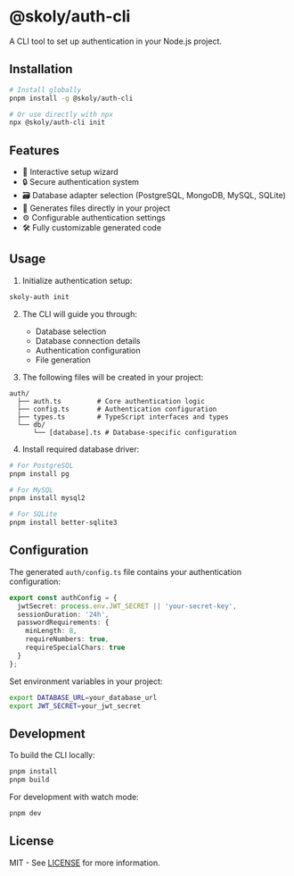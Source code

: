 # @skoly/auth-cli

A CLI tool to set up authentication in your Node.js project.

## Installation

```bash
# Install globally
pnpm install -g @skoly/auth-cli

# Or use directly with npx
npx @skoly/auth-cli init
```

## Features

- 🚀 Interactive setup wizard
- 🔒 Secure authentication system
- 🗃️ Database adapter selection (PostgreSQL, MongoDB, MySQL, SQLite)
- 📂 Generates files directly in your project
- ⚙️ Configurable authentication settings
- 🛠️ Fully customizable generated code

## Usage

1. Initialize authentication setup:
```bash
skoly-auth init
```

2. The CLI will guide you through:
   - Database selection
   - Database connection details
   - Authentication configuration
   - File generation

3. The following files will be created in your project:
```
auth/
  ├── auth.ts         # Core authentication logic
  ├── config.ts       # Authentication configuration
  ├── types.ts        # TypeScript interfaces and types
  └── db/
      └── [database].ts # Database-specific configuration
```

4. Install required database driver:
```bash
# For PostgreSQL
pnpm install pg

# For MySQL
pnpm install mysql2

# For SQLite
pnpm install better-sqlite3
```

## Configuration

The generated `auth/config.ts` file contains your authentication configuration:

```typescript
export const authConfig = {
  jwtSecret: process.env.JWT_SECRET || 'your-secret-key',
  sessionDuration: '24h',
  passwordRequirements: {
    minLength: 8,
    requireNumbers: true,
    requireSpecialChars: true
  }
};
```

Set environment variables in your project:
```bash
export DATABASE_URL=your_database_url
export JWT_SECRET=your_jwt_secret
```

## Development

To build the CLI locally:

```bash
pnpm install
pnpm build
```

For development with watch mode:

```bash
pnpm dev
```

## License

MIT - See [LICENSE](../../LICENSE) for more information.
